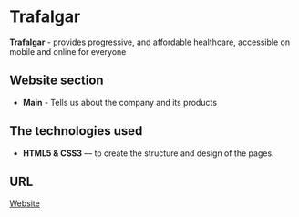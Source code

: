 # Trafalgar

**Trafalgar**  - provides progressive, and affordable healthcare, accessible on mobile and online for everyone

## Website section
- **Main** - Tells us about the company and its products

## The technologies used
- **HTML5 & CSS3** — to create the structure and design of the pages.

## URL
[Website](https://pavelbuiko04.github.io/Trafalgar/index.html#)



